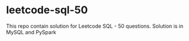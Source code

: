 # leetcode-sql-50
This repo contain solution for Leetcode SQL - 50 questions. Solution is in MySQL and PySpark
